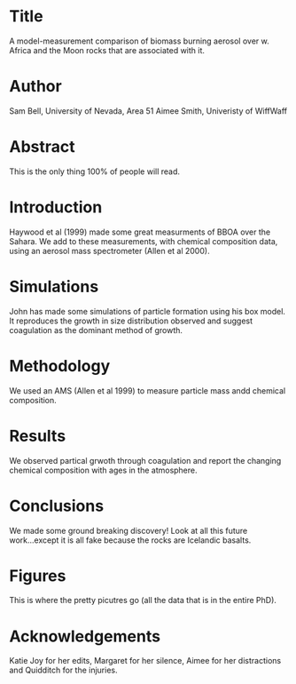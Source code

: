 # Title

A model-measurement comparison of biomass burning aerosol over w. Africa and the Moon rocks that are associated with it.

# Author

Sam Bell, University of Nevada, Area 51
Aimee Smith, Univeristy of WiffWaff

# Abstract
This is the only thing 100% of people will read.

# Introduction
Haywood et al (1999) made some great measurments of BBOA over the Sahara. We add to these measurements, with chemical composition data, using an aerosol mass spectrometer (Allen et al 2000). 

# Simulations
John has made some simulations of particle formation using his box model. It reproduces the growth in size distribution observed and suggest coagulation as the dominant method of growth.

# Methodology
We used an AMS (Allen et al 1999) to measure particle mass andd chemical composition. 


# Results
We observed partical grwoth through coagulation and report the changing chemical composition with ages in the atmosphere. 


# Conclusions
We made some ground breaking discovery! Look at all this future work...except it is all fake because the rocks are Icelandic basalts.

# Figures
This is where the pretty picutres go (all the data that is in the entire PhD).

# Acknowledgements
Katie Joy for her edits, Margaret for her silence, Aimee for her distractions and Quidditch for the injuries. 